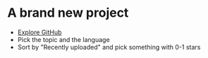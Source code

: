 # A brand new project


* [Explore GitHub](https://github.com/explore)
* Pick the topic and the language
* Sort by "Recently uploaded" and pick something with 0-1 stars


